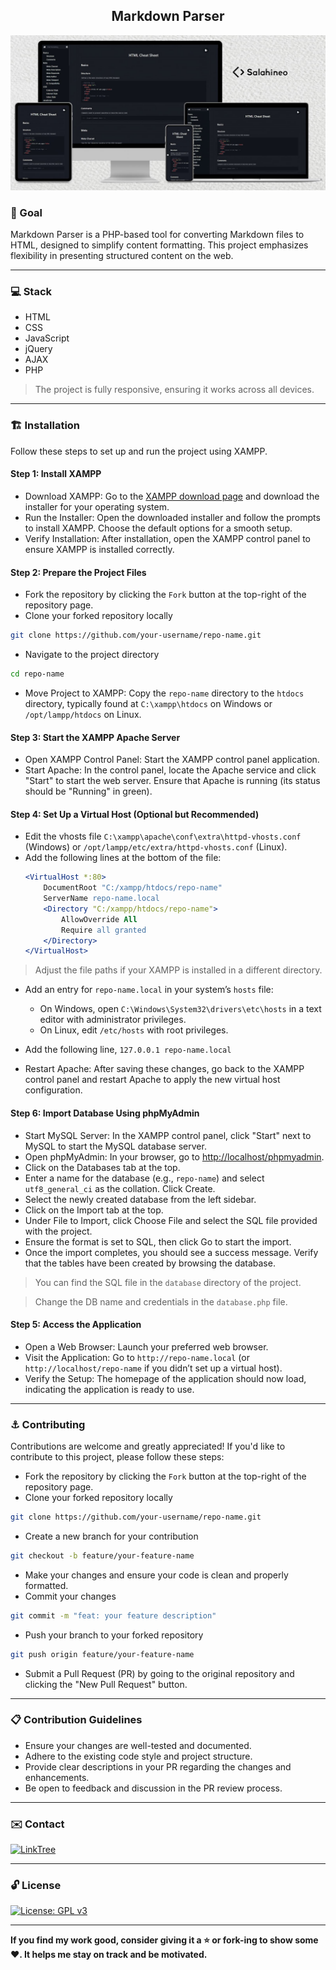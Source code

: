 <h2 align="center">Markdown Parser</h2>

<p align="center">
  <img src="Mockup.jpg" alt="Responsive Mockup">
</p>

### 🎯 Goal

Markdown Parser is a PHP-based tool for converting Markdown files to HTML, designed to simplify content formatting. This project emphasizes flexibility in presenting structured content on the web.

---

### 💻 Stack

- HTML
- CSS
- JavaScript
- jQuery
- AJAX
- PHP

> The project is fully responsive, ensuring it works across all devices.

---

### 🏗️ Installation

Follow these steps to set up and run the project using XAMPP.

#### Step 1: Install XAMPP

- Download XAMPP: Go to the [XAMPP download page](https://www.apachefriends.org/download.html) and download the installer for your operating system.
- Run the Installer: Open the downloaded installer and follow the prompts to install XAMPP. Choose the default options for a smooth setup.
- Verify Installation: After installation, open the XAMPP control panel to ensure XAMPP is installed correctly.

#### Step 2: Prepare the Project Files

- Fork the repository by clicking the `Fork` button at the top-right of the repository page.
- Clone your forked repository locally
```bash
git clone https://github.com/your-username/repo-name.git
```
- Navigate to the project directory
```bash
cd repo-name
```
- Move Project to XAMPP: Copy the `repo-name` directory to the `htdocs` directory, typically found at `C:\xampp\htdocs` on Windows or `/opt/lampp/htdocs` on Linux.

#### Step 3: Start the XAMPP Apache Server

- Open XAMPP Control Panel: Start the XAMPP control panel application.
- Start Apache: In the control panel, locate the Apache service and click "Start" to start the web server. Ensure that Apache is running (its status should be "Running" in green).

#### Step 4: Set Up a Virtual Host (Optional but Recommended)

- Edit the vhosts file `C:\xampp\apache\conf\extra\httpd-vhosts.conf` (Windows) or `/opt/lampp/etc/extra/httpd-vhosts.conf` (Linux).
- Add the following lines at the bottom of the file:
  ```apache
  <VirtualHost *:80>
      DocumentRoot "C:/xampp/htdocs/repo-name"
      ServerName repo-name.local
      <Directory "C:/xampp/htdocs/repo-name">
          AllowOverride All
          Require all granted
      </Directory>
  </VirtualHost>
  ```

> Adjust the file paths if your XAMPP is installed in a different directory.

- Add an entry for `repo-name.local` in your system’s `hosts` file:
    - On Windows, open `C:\Windows\System32\drivers\etc\hosts` in a text editor with administrator privileges.
    - On Linux, edit `/etc/hosts` with root privileges.
- Add the following line, `127.0.0.1 repo-name.local`

- Restart Apache: After saving these changes, go back to the XAMPP control panel and restart Apache to apply the new virtual host configuration.

#### Step 6: Import Database Using phpMyAdmin

- Start MySQL Server: In the XAMPP control panel, click "Start" next to MySQL to start the MySQL database server.
- Open phpMyAdmin: In your browser, go to [http://localhost/phpmyadmin](http://localhost/phpmyadmin).
- Click on the Databases tab at the top.
- Enter a name for the database (e.g., `repo-name`) and select `utf8_general_ci` as the collation. Click Create.
- Select the newly created database from the left sidebar.
- Click on the Import tab at the top.
- Under File to Import, click Choose File and select the SQL file provided with the project.
- Ensure the format is set to SQL, then click Go to start the import.
- Once the import completes, you should see a success message. Verify that the tables have been created by browsing the database.

> You can find the SQL file in the `database` directory of the project.

> Change the DB name and credentials in the `database.php` file.

#### Step 5: Access the Application

- Open a Web Browser: Launch your preferred web browser.
- Visit the Application: Go to `http://repo-name.local` (or `http://localhost/repo-name` if you didn’t set up a virtual host).
- Verify the Setup: The homepage of the application should now load, indicating the application is ready to use.

---

### ⚓ Contributing

Contributions are welcome and greatly appreciated! If you'd like to contribute to this project, please follow these steps:

- Fork the repository by clicking the `Fork` button at the top-right of the repository page.
- Clone your forked repository locally
```bash
git clone https://github.com/your-username/repo-name.git
```
- Create a new branch for your contribution
```bash
git checkout -b feature/your-feature-name
```
- Make your changes and ensure your code is clean and properly formatted.
- Commit your changes
```bash
git commit -m "feat: your feature description"
```
- Push your branch to your forked repository
```bash
git push origin feature/your-feature-name
```
- Submit a Pull Request (PR) by going to the original repository and clicking the "New Pull Request" button.

---

### 📋 Contribution Guidelines

- Ensure your changes are well-tested and documented.
- Adhere to the existing code style and project structure.
- Provide clear descriptions in your PR regarding the changes and enhancements.
- Be open to feedback and discussion in the PR review process.

---

### ✉️ Contact

[![LinkTree](https://img.shields.io/badge/-Checkout%20My%20LinkTree-404040?style=flat&logo=linktree&logoColor=ffffff)](https://linktree.salahineo.com)

---

### 🔓 License

[![License: GPL v3](https://img.shields.io/badge/License-GPLv3-blue.svg)](https://www.gnu.org/licenses/gpl-3.0)

---

**If you find my work good, consider giving it a ⭐ or fork-ing to show some ❤️. It helps me stay on track and be motivated.**
